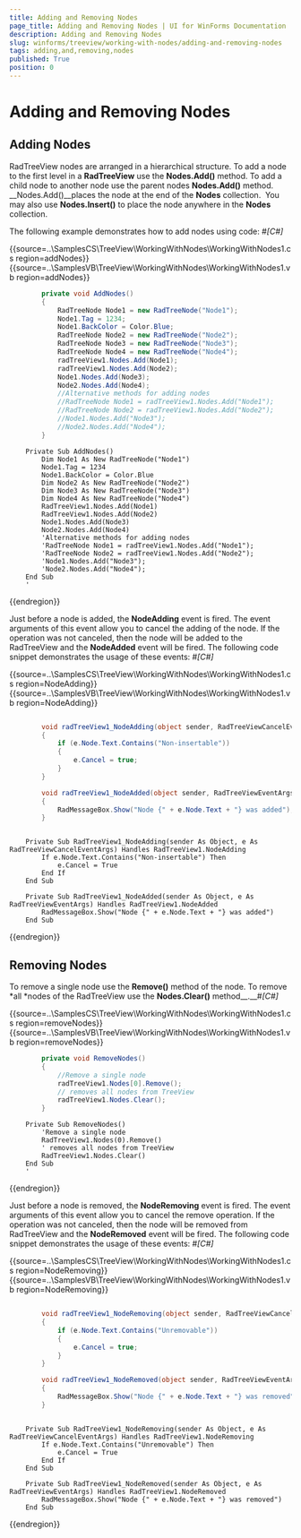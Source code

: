 ```yaml
---
title: Adding and Removing Nodes
page_title: Adding and Removing Nodes | UI for WinForms Documentation
description: Adding and Removing Nodes
slug: winforms/treeview/working-with-nodes/adding-and-removing-nodes
tags: adding,and,removing,nodes
published: True
position: 0
---
```


# Adding and Removing Nodes



## Adding Nodes

RadTreeView nodes are arranged in a hierarchical structure. To add a node to the first level in a
          __RadTreeView__ use the __Nodes.Add()__ method. To add a
          child node to another node use the parent nodes __Nodes.Add()__ method.
          __Nodes.Add()__places the node at the end of the __Nodes__ collection. 
          You may also use __Nodes.Insert()__ to place the node anywhere in the __Nodes__
          collection.
        

The following example demonstrates how to add nodes using code:
        #_[C#]_

	



{{source=..\SamplesCS\TreeView\WorkingWithNodes\WorkingWithNodes1.cs region=addNodes}} 
{{source=..\SamplesVB\TreeView\WorkingWithNodes\WorkingWithNodes1.vb region=addNodes}} 

````C#
        private void AddNodes()
        {
            RadTreeNode Node1 = new RadTreeNode("Node1");
            Node1.Tag = 1234;
            Node1.BackColor = Color.Blue;
            RadTreeNode Node2 = new RadTreeNode("Node2");
            RadTreeNode Node3 = new RadTreeNode("Node3");
            RadTreeNode Node4 = new RadTreeNode("Node4");
            radTreeView1.Nodes.Add(Node1);
            radTreeView1.Nodes.Add(Node2);
            Node1.Nodes.Add(Node3);
            Node2.Nodes.Add(Node4);
            //Alternative methods for adding nodes
            //RadTreeNode Node1 = radTreeView1.Nodes.Add("Node1");
            //RadTreeNode Node2 = radTreeView1.Nodes.Add("Node2");
            //Node1.Nodes.Add("Node3");
            //Node2.Nodes.Add("Node4");
        }
````
````VB.NET
    Private Sub AddNodes()
        Dim Node1 As New RadTreeNode("Node1")
        Node1.Tag = 1234
        Node1.BackColor = Color.Blue
        Dim Node2 As New RadTreeNode("Node2")
        Dim Node3 As New RadTreeNode("Node3")
        Dim Node4 As New RadTreeNode("Node4")
        RadTreeView1.Nodes.Add(Node1)
        RadTreeView1.Nodes.Add(Node2)
        Node1.Nodes.Add(Node3)
        Node2.Nodes.Add(Node4)
        'Alternative methods for adding nodes
        'RadTreeNode Node1 = radTreeView1.Nodes.Add("Node1");
        'RadTreeNode Node2 = radTreeView1.Nodes.Add("Node2");
        'Node1.Nodes.Add("Node3");
        'Node2.Nodes.Add("Node4");
    End Sub
    '
````

{{endregion}} 




Just before a node is added, the  __NodeAdding__ event is fired. The event arguments of this event allow
          you to cancel the adding of the node. If the operation was not canceled, then the node will be added to the RadTreeView and
          the  __NodeAdded__ event will be fired. The following code snippet demonstrates the usage of these events:
        #_[C#]_

	



{{source=..\SamplesCS\TreeView\WorkingWithNodes\WorkingWithNodes1.cs region=NodeAdding}} 
{{source=..\SamplesVB\TreeView\WorkingWithNodes\WorkingWithNodes1.vb region=NodeAdding}} 

````C#

        void radTreeView1_NodeAdding(object sender, RadTreeViewCancelEventArgs e)
        {
            if (e.Node.Text.Contains("Non-insertable"))
            {
                e.Cancel = true;
            }
        }

        void radTreeView1_NodeAdded(object sender, RadTreeViewEventArgs e)
        {
            RadMessageBox.Show("Node {" + e.Node.Text + "} was added");
        }
````
````VB.NET

    Private Sub RadTreeView1_NodeAdding(sender As Object, e As RadTreeViewCancelEventArgs) Handles RadTreeView1.NodeAdding
        If e.Node.Text.Contains("Non-insertable") Then
            e.Cancel = True
        End If
    End Sub

    Private Sub RadTreeView1_NodeAdded(sender As Object, e As RadTreeViewEventArgs) Handles RadTreeView1.NodeAdded
        RadMessageBox.Show("Node {" + e.Node.Text + "} was added")
    End Sub
````

{{endregion}} 




## Removing Nodes

To remove a single node use the __Remove()__ method of the node. To remove *all *nodes of the RadTreeView use the __Nodes.Clear()__ method__.__#_[C#]_

	



{{source=..\SamplesCS\TreeView\WorkingWithNodes\WorkingWithNodes1.cs region=removeNodes}} 
{{source=..\SamplesVB\TreeView\WorkingWithNodes\WorkingWithNodes1.vb region=removeNodes}} 

````C#
        private void RemoveNodes()
        {
            //Remove a single node
            radTreeView1.Nodes[0].Remove();
            // removes all nodes from TreeView
            radTreeView1.Nodes.Clear();
        }
````
````VB.NET
    Private Sub RemoveNodes()
        'Remove a single node
        RadTreeView1.Nodes(0).Remove()
        ' removes all nodes from TreeView
        RadTreeView1.Nodes.Clear()
    End Sub
    '
````

{{endregion}} 




Just before a node is removed, the __NodeRemoving__ event is fired. The event arguments of this event allow you to
          cancel the remove operation. If the operation was not canceled, then the node will be removed from RadTreeView and the __NodeRemoved__
          event will be fired. The following code snippet demonstrates the usage of these events:
        #_[C#]_

	



{{source=..\SamplesCS\TreeView\WorkingWithNodes\WorkingWithNodes1.cs region=NodeRemoving}} 
{{source=..\SamplesVB\TreeView\WorkingWithNodes\WorkingWithNodes1.vb region=NodeRemoving}} 

````C#

        void radTreeView1_NodeRemoving(object sender, RadTreeViewCancelEventArgs e)
        {
            if (e.Node.Text.Contains("Unremovable"))
            {
                e.Cancel = true;
            }
        }

        void radTreeView1_NodeRemoved(object sender, RadTreeViewEventArgs e)
        {
            RadMessageBox.Show("Node {" + e.Node.Text + "} was removed");
        }
````
````VB.NET

    Private Sub RadTreeView1_NodeRemoving(sender As Object, e As RadTreeViewCancelEventArgs) Handles RadTreeView1.NodeRemoving
        If e.Node.Text.Contains("Unremovable") Then
            e.Cancel = True
        End If
    End Sub

    Private Sub RadTreeView1_NodeRemoved(sender As Object, e As RadTreeViewEventArgs) Handles RadTreeView1.NodeRemoved
        RadMessageBox.Show("Node {" + e.Node.Text + "} was removed")
    End Sub
````

{{endregion}} 



